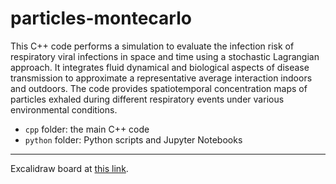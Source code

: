 # particles-montecarlo

This C++ code performs a simulation to evaluate the infection risk of respiratory viral infections in space and time using a stochastic Lagrangian approach. It integrates fluid dynamical and biological aspects of disease transmission to approximate a representative average interaction indoors and outdoors. The code provides spatiotemporal concentration maps of particles exhaled during different respiratory events under various environmental conditions.

- `cpp` folder: the main C++ code
- `python` folder: Python scripts and Jupyter Notebooks

---

Excalidraw board at [this link](https://excalidraw.com/#room=f9ccc67f5604653d0f57,o1HpXzuKSj8ONw_0J_ElIQ).
